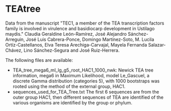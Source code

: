 # TEAtree
Data from the manuscript "TEC1, a member of the TEA transcription factors family is involved in virulence and basidiocarp development in Ustilago maydis." Claudia Geraldine León-Ramírez, José Alejandro Sánchez-Arreguin, José Luis Cabrera-Ponce, Domingo Martínez-Soto, M. Lucila Ortíz-Castellanos, Elva Teresa Arechiga-Carvajal, Mayela Fernanda Salazar-Chávez, Lino Sánchez-Segura and José Ruiz-Herrera.

The following files are available:
* TEA_tree_mega6_ml_lg_g5_root_HAC1_1000_nwk: Newick TEA tree information, mega6 in Maximum Likelihood, model Le_Gascuel, a discrete Gamma  distribution (categories 5), with 1000 bootstraps was rooted using the method of the external group, HAC1.
* sequences_used_for_TEA_Tree.txt The first 6 sequences are from the outer group HAC1, then different sequences of TEA are identified of the various organisms are identified by the group or phylum.
